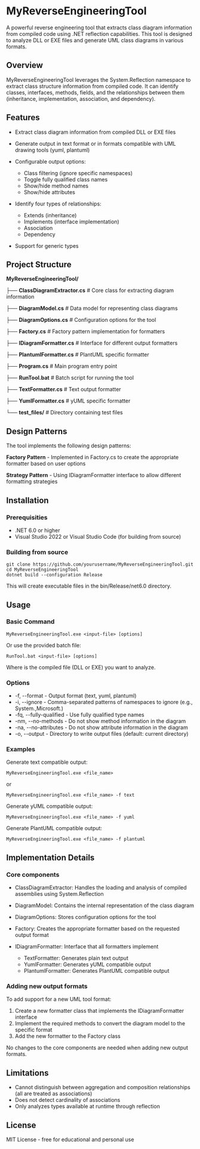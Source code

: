 # MyReverseEngineeringTool
A powerful reverse engineering tool that extracts class diagram information from compiled code using .NET reflection capabilities. 
This tool is designed to analyze DLL or EXE files and generate UML class diagrams in various formats.

## Overview
MyReverseEngineeringTool leverages the System.Reflection namespace to extract class structure information from compiled code. 
It can identify classes, interfaces, methods, fields, and the relationships between them (inheritance, implementation, association, and dependency).

## Features
- Extract class diagram information from compiled DLL or EXE files
- Generate output in text format or in formats compatible with UML drawing tools (yuml, plantuml)
- Configurable output options:

  - Class filtering (ignore specific namespaces)
  - Toggle fully qualified class names
  - Show/hide method names
  - Show/hide attributes

- Identify four types of relationships:

  - Extends (inheritance)
  - Implements (interface implementation)
  - Association
  - Dependency

- Support for generic types

## Project Structure

**MyReverseEngineeringTool/**

├── **ClassDiagramExtractor.cs**    # Core class for extracting diagram information

├── **DiagramModel.cs**            # Data model for representing class diagrams

├── **DiagramOptions.cs**          # Configuration options for the tool

├── **Factory.cs**                 # Factory pattern implementation for formatters

├── **IDiagramFormatter.cs**       # Interface for different output formatters

├── **PlantumlFormatter.cs**       # PlantUML specific formatter

├── **Program.cs**                 # Main program entry point

├── **RunTool.bat**                # Batch script for running the tool

├── **TextFormatter.cs**           # Text output formatter

├── **YumlFormatter.cs**           # yUML specific formatter

└── **test_files/**                # Directory containing test files

## Design Patterns
The tool implements the following design patterns:

**Factory Pattern** - Implemented in Factory.cs to create the appropriate formatter based on user options

**Strategy Pattern** - Using IDiagramFormatter interface to allow different formatting strategies

## Installation
### Prerequisities
- .NET 6.0 or higher
- Visual Studio 2022 or Visual Studio Code (for building from source)

### Building from source
```
git clone https://github.com/yourusername/MyReverseEngineeringTool.git
cd MyReverseEngineeringTool
dotnet build --configuration Release
```

This will create executable files in the bin/Release/net6.0 directory.

## Usage
### Basic Command
```
MyReverseEngineeringTool.exe <input-file> [options]
```
Or use the provided batch file:
```
RunTool.bat <input-file> [options]
```

Where <input-file> is the compiled file (DLL or EXE) you want to analyze.

### Options
- -f, --format <format> - Output format (text, yuml, plantuml)
- -i, --ignore <patterns> - Comma-separated patterns of namespaces to ignore (e.g., System.,Microsoft.)
- -fq, --fully-qualified - Use fully qualified type names
- -nm, --no-methods - Do not show method information in the diagram
- -na, --no-attributes - Do not show attribute information in the diagram
- -o, --output <directory> - Directory to write output files (default: current directory)

### Examples
Generate text compatible output:
```
MyReverseEngineeringTool.exe <file_name>
```
or
```
MyReverseEngineeringTool.exe <file_name> -f text
```
Generate yUML compatible output:
```
MyReverseEngineeringTool.exe <file_name> -f yuml
```
Generate PlantUML compatible output:
```
MyReverseEngineeringTool.exe <file_name> -f plantuml
```
## Implementation Details

### Core components

- ClassDiagramExtractor: Handles the loading and analysis of compiled assemblies using System.Reflection
- DiagramModel: Contains the internal representation of the class diagram
- DiagramOptions: Stores configuration options for the tool
- Factory: Creates the appropriate formatter based on the requested output format
- IDiagramFormatter: Interface that all formatters implement

  - TextFormatter: Generates plain text output
  - YumlFormatter: Generates yUML compatible output
  - PlantumlFormatter: Generates PlantUML compatible output

### Adding new output formats
To add support for a new UML tool format:

1. Create a new formatter class that implements the IDiagramFormatter interface
2. Implement the required methods to convert the diagram model to the specific format
3. Add the new formatter to the Factory class

No changes to the core components are needed when adding new output formats.


## Limitations
- Cannot distinguish between aggregation and composition relationships (all are treated as associations)
- Does not detect cardinality of associations
- Only analyzes types available at runtime through reflection

## License
MIT License - free for educational and personal use
